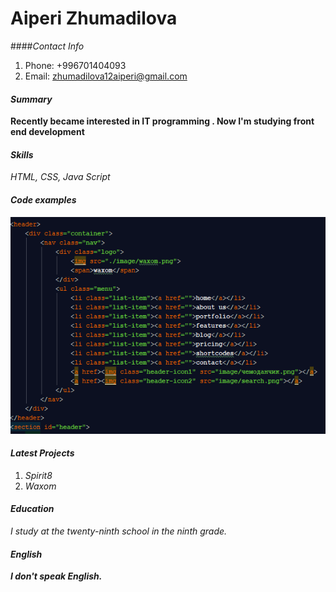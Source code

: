 # Aiperi Zhumadilova
####*Contact Info*
1. Phone: +996701404093 
2. Email: zhumadilova12aiperi@gmail.com
#### *Summary*
__Recently became interested in IT programming . 
Now I'm studying front end development__
#### *Skills*
*HTML,
CSS,
Java Script*
#### *Code examples*
![Image ](html.PNG)
#### *Latest Projects*
1. *Spirit8*
2. *Waxom*
#### *Education*
*I study at the twenty-ninth school in the ninth grade.*
#### *English*
__*I don't speak English.*__



